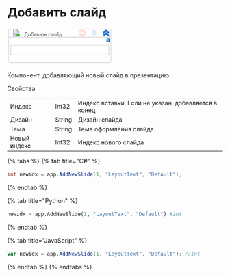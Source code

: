 # Добавить слайд

![](../../../resources/activities/extra/powerpoint/image-464.png)



Компонент, добавляющий новый слайд в презентацию.

Свойства

|              |        |                                                     |
| ------------ | ------ | --------------------------------------------------- |
| Индекс       | Int32  | Индекс вставки. Если не указан, добавляется в конец |
| Дизайн       | String | Дизайн слайда                                       |
| Тема         | String | Тема оформления слайда                              |
| Новый индекс | Int32  | Индекс нового слайда                                |

{% tabs %}
{% tab title="C#" %}
```csharp
int newidx = app.AddNewSlide(1, "LayoutText", "Default");
```
{% endtab %}

{% tab title="Python" %}
```python
newidx = app.AddNewSlide(1, "LayoutText", "Default") #int
```
{% endtab %}

{% tab title="JavaScript" %}
```javascript
var newidx = app.AddNewSlide(1, "LayoutText", "Default"); //int
```
{% endtab %}
{% endtabs %}
